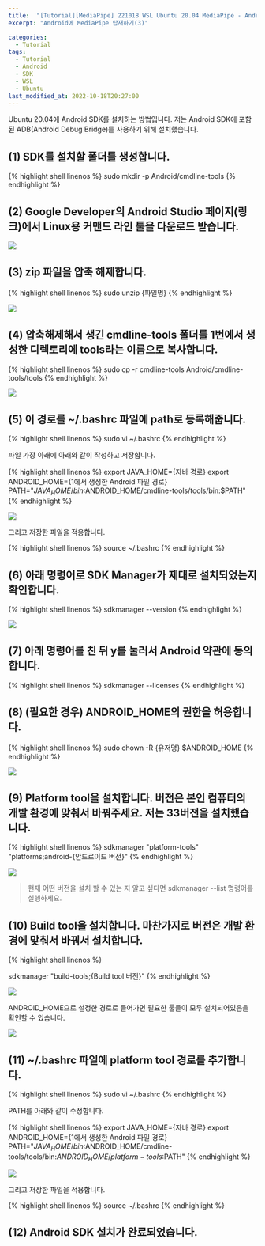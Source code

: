 ```yaml
---
title:  "[Tutorial][MediaPipe] 221018 WSL Ubuntu 20.04 MediaPipe - Android SDK 설치"
excerpt: "Android에 MediaPipe 탑재하기(3)"

categories:
  - Tutorial
tags:
  - Tutorial
  - Android
  - SDK
  - WSL
  - Ubuntu
last_modified_at: 2022-10-18T20:27:00
---
```


Ubuntu 20.04에 Android SDK를 설치하는 방법입니다. 저는 Android SDK에 포함된 ADB(Android Debug Bridge)를 사용하기 위해 설치했습니다.

## (1) SDK를 설치할 폴더를 생성합니다.

{% highlight shell linenos %}
sudo mkdir -p Android/cmdline-tools
{% endhighlight %}

## (2) Google Developer의 Android Studio 페이지(<a herf="https://developer.android.com/studio#command-tools">링크</a>)에서 Linux용 커맨드 라인 툴을 다운로드 받습니다.

<p><img src="/assets/images/22101801.png" /></p>

## (3) zip 파일을 압축 해제합니다.

{% highlight shell linenos %}
sudo unzip {파일명}
{% endhighlight %}

<p><img src="/assets/images/22101803.png" /></p>

## (4) 압축해제해서 생긴 cmdline-tools 폴더를 1번에서 생성한 디렉토리에 tools라는 이름으로 복사합니다.

{% highlight shell linenos %}
sudo cp -r cmdline-tools Android/cmdline-tools/tools
{% endhighlight %}

<p><img src="/assets/images/22101804.png" /></p>

## (5) 이 경로를 ~/.bashrc 파일에 path로 등록해줍니다.

{% highlight shell linenos %}
sudo vi ~/.bashrc
{% endhighlight %}

파일 가장 아래에 아래와 같이 작성하고 저장합니다.

{% highlight shell linenos %}
export JAVA_HOME={자바 경로}
export ANDROID_HOME={1에서 생성한 Android 파일 경로}
PATH="$JAVA_HOME/bin:$ANDROID_HOME/cmdline-tools/tools/bin:$PATH"
{% endhighlight %}

<p><img src="/assets/images/22101806.png" /></p>

그리고 저장한 파일을 적용합니다.

{% highlight shell linenos %}
source ~/.bashrc
{% endhighlight %}

## (6) 아래 명령어로 SDK Manager가 제대로 설치되었는지 확인합니다.

{% highlight shell linenos %}
sdkmanager --version
{% endhighlight %}

<p><img src="/assets/images/22101807.png" /></p>

## (7) 아래 명령어를 친 뒤 y를 눌러서 Android 약관에 동의합니다.

{% highlight shell linenos %}
sdkmanager --licenses
{% endhighlight %}

## (8) (필요한 경우) ANDROID_HOME의 권한을 허용합니다.

{% highlight shell linenos %}
sudo chown -R {유저명} $ANDROID_HOME
{% endhighlight %}

<p><img src="/assets/images/22101808.png" /></p>

## (9) Platform tool을 설치합니다. 버전은 본인 컴퓨터의 개발 환경에 맞춰서 바꿔주세요. 저는 33버전을 설치했습니다. 

{% highlight shell linenos %}
sdkmanager "platform-tools" "platforms;android-{안드로이드 버전}"
{% endhighlight %}

<p><img src="/assets/images/22101809.png" /></p>

> 현재 어떤 버전을 설치 할 수 있는 지 알고 싶다면 sdkmanager --list 명령어를 실행하세요.

## (10) Build tool을 설치합니다. 마찬가지로 버전은 개발 환경에 맞춰서 바꿔서 설치합니다.

{% highlight shell linenos %}

sdkmanager "build-tools;{Build tool 버전}"
{% endhighlight %}

<p><img src="/assets/images/22101810.png" /></p>

ANDROID_HOME으로 설정한 경로로 들어가면 필요한 툴들이 모두 설치되어있음을 확인할 수 있습니다.

<p><img src="/assets/images/22101811.png" /></p>

## (11) ~/.bashrc 파일에 platform tool 경로를 추가합니다.

{% highlight shell linenos %}
sudo vi ~/.bashrc
{% endhighlight %}

PATH를 아래와 같이 수정합니다.

{% highlight shell linenos %}
export JAVA_HOME={자바 경로}
export ANDROID_HOME={1에서 생성한 Android 파일 경로}
PATH="$JAVA_HOME/bin:$ANDROID_HOME/cmdline-tools/tools/bin:$ANDROID_HOME/platform-tools:$PATH"
{% endhighlight %}

<p><img src="/assets/images/22101812.png" /></p>

그리고 저장한 파일을 적용합니다.

{% highlight shell linenos %}
source ~/.bashrc
{% endhighlight %}

## (12) Android SDK 설치가 완료되었습니다.